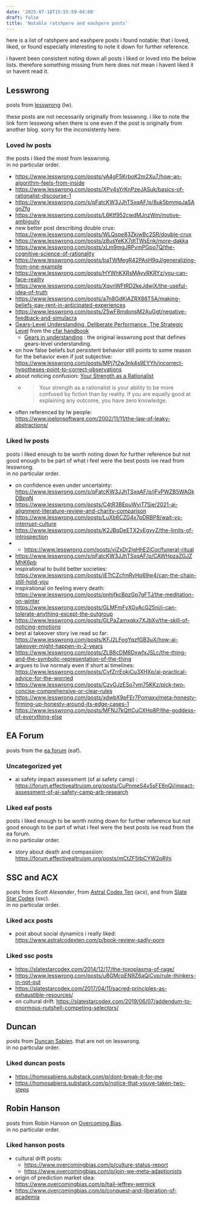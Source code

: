 ```yaml
---
date: '2025-07-18T15:55:59-04:00'
draft: false
title: 'Notable ratshpere and eashpere posts'
---
```

here is a list of ratshpere and eashpere posts i found notable:
that i loved, liked, or found especially interesting to note it down for further
reference.

<!--more-->

i havent been consistent noting down all posts i liked or loved into the below
lists. therefore something missing from here does not mean i havent liked it
or havent read it.

## Lesswrong
posts from [lesswrong](https://www.lesswrong.com) (lw).

these posts are not necessarily originally from lesswong.
i like to note the link form lesswong when there is one even
if the post is originally from another blog.
sorry for the inconsistenty here.

### Loved lw posts
the posts i liked the most from lesswrong.  
in no particular order.

- https://www.lesswrong.com/posts/yA4gF5KrboK2m2Xu7/how-an-algorithm-feels-from-inside
- https://www.lesswrong.com/posts/XPv4sYrKnPzeJASuk/basics-of-rationalist-discourse-1
- https://www.lesswrong.com/s/pFatcKW3JJhTSxqAF/p/8uk5bmmpJaSAgnZfg
- https://www.lesswrong.com/posts/L6Ktf952cwdMJnzWm/motive-ambiguity
- new better post describing double crux: https://www.lesswrong.com/posts/WLQspe83ZkiwBc2SR/double-crux
- https://www.lesswrong.com/posts/z8usYeKX7dtTWsEnk/more-dakka
- https://www.lesswrong.com/posts/xLm9mgJRPvmPGpo7Q/the-cognitive-science-of-rationality
- https://www.lesswrong.com/posts/baTWMegR42PAsH9qJ/generalizing-from-one-example
- https://www.lesswrong.com/posts/HYWhKXRsMAyvRKRYz/you-can-face-reality
- https://www.lesswrong.com/posts/XqvnWFtRD2keJdwjX/the-useful-idea-of-truth
- https://www.lesswrong.com/posts/a7n8GdKiAZRX86T5A/making-beliefs-pay-rent-in-anticipated-experiences
- https://www.lesswrong.com/posts/Z5wF8mdonsM2AuGgt/negative-feedback-and-simulacra
- [Gears-Level Understanding, Deliberate Performance, The Strategic Level](https://www.lesswrong.com/posts/T8piFGywHFd4ax9yx/gears-level-understanding-deliberate-performance-the#Gears_Level_Understanding) from the [cfar handbook](https://www.lesswrong.com/s/KAv8z6oJCTxjR8vdR)
    - [Gears in understanding](https://www.lesswrong.com/posts/B7P97C27rvHPz3s9B/gears-in-understanding#Gears_ness_is_not_the_same_as_goodness) : the original lesswrong post that defines gears-level understanding.
- on how false beliefs but persistent behavior still points to some reason for the behavior even if just subjective: https://www.lesswrong.com/posts/MPj7t2w3nk4s9EYYh/incorrect-hypotheses-point-to-correct-observations
- about noticing confusion: [Your Strength as a Rationalist](https://www.lesswrong.com/s/zpCiuR4T343j9WkcK/p/5JDkW4MYXit2CquLs)
    - > Your strength as a rationalist is your ability to be more confused by fiction than by reality.
      > If you are equally good at explaining any outcome, you have zero knowledge.
- often referenced by lw people: https://www.joelonsoftware.com/2002/11/11/the-law-of-leaky-abstractions/

### Liked lw posts
posts i liked enough to be worth noting down for further reference but not
good enough to be part of what i feel were the best posts ive read from lesswrong.  
in no particular order.

- on confidence even under uncertainty: https://www.lesswrong.com/s/pFatcKW3JJhTSxqAF/p/jFvPWZB5WAGkDBpqN
- https://www.lesswrong.com/posts/C4tR3BEpuWviT7Sje/2021-ai-alignment-literature-review-and-charity-comparison
- https://www.lesswrong.com/posts/LuXb6CZG4x7pDRBP8/wait-vs-interrupt-culture
- https://www.lesswrong.com/posts/K2JBqDeETX2yEgyyZ/the-limits-of-introspection
- - https://www.lesswrong.com/posts/viZxDr2jgHhE2iCor/funeral-ritual
- https://www.lesswrong.com/s/pFatcKW3JJhTSxqAF/p/CAWHpzaZGJZMhK6pb
- inspirational to build better societies: https://www.lesswrong.com/posts/iETtCZcfmRyHp69w4/can-the-chain-still-hold-you
- inspirational on feeling every death: https://www.lesswrong.com/posts/pnhjfkcBpzGp7gFTJ/the-meditation-on-winter
- https://www.lesswrong.com/posts/GLMFmFvXGyAcG25ni/i-can-tolerate-anything-except-the-outgroup
- https://www.lesswrong.com/posts/GLPaZamxqkx7XJbXv/the-skill-of-noticing-emotions
- best ai takeover story ive read so far: https://www.lesswrong.com/posts/KFJ2LFogYqzfGB3uX/how-ai-takeover-might-happen-in-2-years
- https://www.lesswrong.com/posts/ZLB8cDM8DxwfxJSLc/the-thing-and-the-symbolic-representation-of-the-thing
- argues to live normaly even if short ai timelines: https://www.lesswrong.com/posts/CvfZrrEokjCu3XHXp/ai-practical-advice-for-the-worried
- https://www.lesswrong.com/posts/CzyGJzESo7vm75KKz/pick-two-concise-comprehensive-or-clear-rules
- https://www.lesswrong.com/posts/xdwbX9pFEr7Pomaxv/meta-honesty-firming-up-honesty-around-its-edge-cases-1
- https://www.lesswrong.com/posts/MFNJ7kQttCuCXHp8P/the-goddess-of-everything-else

## EA Forum
posts from the [ea forum](https://forum.effectivealtruism.org/) (eaf).

### Uncategorized yet
- ai safety impact assessment (of ai safety camp) : https://forum.effectivealtruism.org/posts/CuPnmeS4v5sFE6nQj/impact-assessment-of-ai-safety-camp-arb-research

### Liked eaf posts
posts i liked enough to be worth noting down for further reference but not
good enough to be part of what i feel were the best posts ive read from
the ea forum.  
in no particular order.

- story about death and compassion: https://forum.effectivealtruism.org/posts/mCtZF5tbCYW2pRjhi

## SSC and ACX
posts from _Scott Alexander_,
from [Astral Codex Ten](https://www.astralcodexten.com) (acx),
and from [Slate Star Codex](https://slatestarcodex.com/) (ssc).  
in no particular order.

### Liked acx posts
- post about social dynamics i really liked: https://www.astralcodexten.com/p/book-review-sadly-porn

### Liked ssc posts
- https://slatestarcodex.com/2014/12/17/the-toxoplasma-of-rage/
- https://www.lesswrong.com/posts/u8GMcpEN9Z6aQiCvp/rule-thinkers-in-not-out
- https://slatestarcodex.com/2017/04/11/sacred-principles-as-exhaustible-resources/
- on cultural drift: https://slatestarcodex.com/2019/06/07/addendum-to-enormous-nutshell-competing-selectors/

## Duncan
posts from [Duncan Sabien](https://homosabiens.substack.com/).
that are not on lesswrong.  
in no particular order.

### Liked duncan posts
- https://homosabiens.substack.com/p/dont-break-it-for-me
- https://homosabiens.substack.com/p/notice-that-youve-taken-two-steps

## Robin Hanson
posts from Robin Hanson on [Overcoming Bias](https://www.overcomingbias.com).  
in no particular order.

### Liked hanson posts
- cultural drift posts:
    - https://www.overcomingbias.com/p/culture-status-report
    - https://www.overcomingbias.com/p/join-we-meta-adaptionists
- origin of prediction market idea: https://www.overcomingbias.com/p/hail-jeffrey-wernick
- https://www.overcomingbias.com/p/conquest-and-liberation-of-academia
